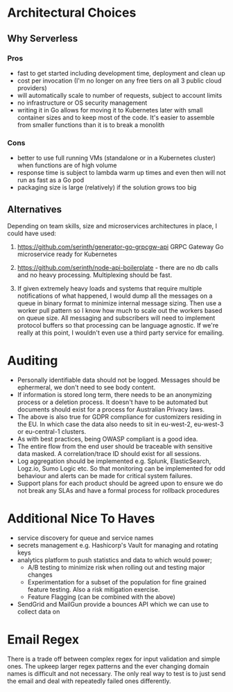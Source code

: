# Architectural Choices

## Why Serverless
### Pros
- fast to get started including development time, deployment and clean up
- cost per invocation (I'm no longer on any free tiers on all 3 public cloud providers)
- will automatically scale to number of requests, subject to account limits
- no infrastructure or OS security management
- writing it in Go allows for moving it to Kubernetes later with small container sizes and to keep most of the code. It's easier to assemble from smaller functions than it is to break a monolith

### Cons
- better to use full running VMs (standalone or in a Kubernetes cluster) when functions are of high volume
- response time is subject to lambda warm up times and even then will not run as fast as a Go pod
- packaging size is large (relatively) if the solution grows too big

## Alternatives
Depending on team skills, size and microservices architectures in place, I could have used: 

1. https://github.com/serinth/generator-go-grpcgw-api GRPC Gateway Go microservice ready for Kubernetes

2. https://github.com/serinth/node-api-boilerplate - there are no db calls and no heavy processing. Multiplexing should be fast.

3. If given extremely heavy loads and systems that require multiple notifications of what happened, I would dump all the messages on a queue in binary format to minimize internal message sizing.
Then use a worker pull pattern so I know how much to scale out the workers based on queue size. All messaging and subscribers will need to implement protocol buffers so that processing can be language agnostic.
If we're really at this point, I wouldn't even use a third party service for emailing.

# Auditing
- Personally identifiable data should not be logged. Messages should be ephermeral, we don't need to see body content.
- If information is stored long term, there needs to be an anonymizing process or a deletion process. It doesn't have to be automated but documents should exist for a process for Australian Privacy laws.
- The above is also true for GDPR compliance for customizers residing in the EU. In which case the data also needs to sit in eu-west-2, eu-west-3 or eu-central-1 clusters.
- As with best practices, being OWASP compliant is a good idea.
- The entire flow from the end user should be traceable with sensitive data masked. A correlation/trace ID should exist for all sessions.
- Log aggregation should be implemented e.g. Splunk, ElasticSearch, Logz.io, Sumo Logic etc. So that monitoring can be implemented for odd behaviour and alerts can be made for critical system failures.
- Support plans for each product should be agreed upon to ensure we do not break any SLAs and have a formal process for rollback procedures

# Additional Nice To Haves
- service discovery for queue and service names
- secrets management e.g. Hashicorp's Vault for managing and rotating keys
- analytics platform to push statistics and data to which would power;
    - A/B testing to minimize risk when rolling out and testing major changes
    - Experimentation for a subset of the population for fine grained feature testing. Also a risk mitigation exercise.
    - Feature Flagging (can be combined with the above)
- SendGrid and MailGun provide a bounces API which we can use to collect data on

# Email Regex
There is a trade off between complex regex for input validation and simple ones. The upkeep larger regex patterns and the ever changing domain names is difficult and not necessary. The only real way to test is to just send the email and deal with repeatedly failed ones differently.
